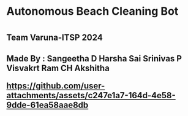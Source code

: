 <h1>Autonomous Beach Cleaning Bot <h1>
<h2>Team Varuna-ITSP 2024<h2>
Made By :
Sangeetha D 
Harsha Sai Srinivas P
Visvakrt Ram 
CH Akshitha


https://github.com/user-attachments/assets/c247e1a7-164d-4e58-9dde-61ea58aae8db

